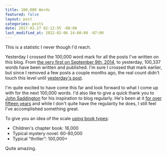 ```yaml
---
title: 100,000 Words
featured: false
layout: post
categories: posts
date: 2017-02-27 02:12:55 -08:00
last_modified_at: 2022-02-06 14:00:00 -07:00
---
```


This is a statistic I never though I'd reach.

Yesterday I crossed the 100,000 word mark for all the posts I've written on this blog. From [the very first on September 9th, 2014](/create-a-photograph.html), to yesterday, 100,337 words have been written and published. I'm sure I crossed that mark earlier, but since I removed a few posts a couple months ago, the real count didn't touch this level until [yesterday's post](https://johnathan.org/posts/2017/02/special-snowflakes/).

I'm quite excited to have come this far and look forward to what I come up with for the next 100,000 words. I'd also like to give a quick thank you to [John Saddington](http://john.do) for his inspiration to blog regularly. He's been at it [for over fifteen years](https://john.do/every-single-day/) and while I don't quite have the regularity he does, I still feel I've accomplished something great.

To give you an idea of the scale [using book types](https://en.wikipedia.org/wiki/Word_count):

- Children's chapter book: 16,000
- Typical mystery novel: 60-80,000
- Typical “thriller”: 100,000+

Quite amazing.

